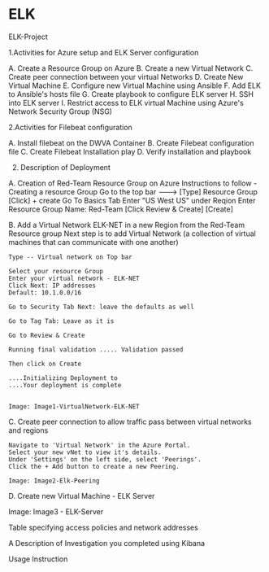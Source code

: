 # ELK
ELK-Project

1.Activities for Azure setup and ELK Server configuration

A. Create a Resource Group on Azure
B. Create a new Virtual Network
C. Create peer connection between your virtual Networks
D. Create New Virtual Machine
E. Configure new Virtual Machine using Ansible
F. Add ELK to Ansible's hosts file
G. Create playbook to configure ELK server
H. SSH into ELK server
I. Restrict access to ELK virtual Machine using Azure's Network Security Group (NSG)

2.Activities for Filebeat configuration

A. Install filebeat on the DWVA Container
B. Create Filebeat configuration file
C. Create Filebeat Installation play
D. Verify installation and playbook




2. Description of Deployment

A. Creation of Red-Team Resource Group on Azure
    Instructions to follow - Creating a resource Group
    Go to the top bar ---> [Type] Resource Group 
    [Click] + create
    Go To Basics Tab
    Enter "US West US" under Reqion
    Enter Resource Group Name: Red-Team
    [Click Review & Create]
    [Create]

B. Add a Virtual Network ELK-NET in a new Region from the Red-Team Resource group
Next step is to add Virtual Network (a collection of virtual machines that can communicate with one another)

    Type -- Virtual network on Top bar

    Select your resource Group
    Enter your virtual network - ELK-NET
    Click Next: IP addresses
    Default: 10.1.0.0/16

    Go to Security Tab Next: leave the defaults as well

    Go to Tag Tab: Leave as it is

    Go to Review & Create 

    Running final validation ..... Validation passed

    Then click on Create

    ....Initializing Deployment to 
    ....Your deployment is complete
    
    
    Image: Image1-VirtualNetwork-ELK-NET
    
C.  Create peer connection to allow traffic pass between virtual networks and regions

	Navigate to 'Virtual Network' in the Azure Portal.
	Select your new vNet to view it's details.
	Under 'Settings' on the left side, select 'Peerings'.
	Click the + Add button to create a new Peering.
    
    Image: Image2-Elk-Peering
    
    
 D. Create new Virtual Machine - ELK Server
 
 Image: Image3 - ELK-Server
 
 
 
 


  
  








Table specifying access policies and network addresses




A Description of Investigation you completed using Kibana




Usage Instruction






